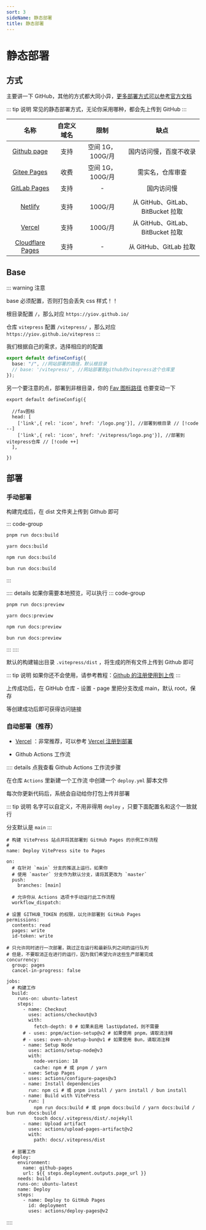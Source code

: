 ```yaml
---
sort: 3
sideName: 静态部署
title: 静态部署
---
```


# 静态部署

## 方式

主要讲一下 GitHub，其他的方式都大同小异，[更多部署方式可以参考官方文档](https://vitepress.dev/zh/guide/deploy)

::: tip 说明
常见的静态部署方式，无论你采用哪种，都会先上传到 GitHub
:::

|                                   名称                                   | 自定义域名 |       限制       |               缺点                |
| :----------------------------------------------------------------------: | :--------: | :--------------: | :-------------------------------: |
|                 [Github page](https://pages.github.com/)                 |    支持    | 空间 1G，100G/月 |      国内访问慢，百度不收录       |
|   [Gitee Pages](https://gitee.com/help/articles/4136#article-header0)    |    收费    | 空间 1G，100G/月 |         需实名，仓库审查          |
| [GitLab Pages](https://docs.gitlab.cn/jh/user/project/pages/index.html)  |    支持    |        -         |            国内访问慢             |
|                                                                          |
|             [Netlify](https://docs.netlify.com/get-started/)             |    支持    |     100G/月      | 从 GitHub、GitLab、BitBucket 拉取 |
|          [Vercel](https://vercel.com/docs/concepts/get-started)          |    支持    |     100G/月      | 从 GitHub、GitLab、BitBucket 拉取 |
| [Cloudflare Pages](https://developers.cloudflare.com/pages/get-started/) |    支持    |        -         |      从 GitHub、GitLab 拉取       |

## Base

::: warning 注意

base 必须配置，否则打包会丢失 css 样式！！

根目录配置 `/`，那么对应 `https://yiov.github.io/`

仓库 `vitepress` 配置 `/vitepress/` ，那么对应 `https://yiov.github.io/vitepress`
:::

我们根据自己的需求，选择相应的的配置

```ts
export default defineConfig({
  base: "/", //网站部署的路径，默认根目录
  // base: '/vitepress/', //网站部署到github的vitepress这个仓库里
});
```

另一个要注意的点，部署到非根目录，你的 [Fav 图标路径](./page.md#fav图标) 也要变动一下

```ts{5-6}
export default defineConfig({

  //fav图标
  head: [
    ['link',{ rel: 'icon', href: '/logo.png'}], //部署到根目录 // [!code --]
    ['link',{ rel: 'icon', href: '/vitepress/logo.png'}], //部署到vitepress仓库 // [!code ++]
  ],

})
```

## 部署

### 手动部署

构建完成后，在 dist 文件夹上传到 Github 即可

::: code-group

```sh [pnpm]
pnpm run docs:build
```

```sh [yarn]
yarn docs:build
```

```sh [npm]
npm run docs:build
```

```sh [bun]
bun run docs:build
```

:::

:::: details 如果你需要本地预览，可以执行
::: code-group

```sh [pnpm]
pnpm run docs:preview
```

```sh [yarn]
yarn docs:preview
```

```sh [npm]
npm run docs:preview
```

```sh [bun]
bun run docs:preview
```

:::
::::

默认的构建输出目录 `.vitepress/dist` ，将生成的所有文件上传到 Github 即可

::: tip 说明
如果你还不会使用，请参考教程：[Github 的注册使用到上传](https://yiov.top/website/pages/github.html)
:::

上传成功后，在 GitHub 仓库 - 设置 - page 里把分支改成 main，默认 root，保存

等创建成功后即可获得访问链接

### 自动部署（推荐）

- [Vercel](https://vercel.com/docs/concepts/get-started) ：非常推荐，可以参考 [Vercel 注册到部署](https://yiov.top/website/pages/vercel.html)

- Github Actions 工作流

:::: details 点我查看 Github Actions 工作流步骤

在仓库 `Actions` 里新建一个工作流 中创建一个 `deploy.yml` 脚本文件

每次你更新代码后，系统会自动给你打包上传并部署

::: tip 说明
名字可以自定义，不用非得用 `deploy` ，只要下面配置名和这个一致就行

分支默认是 `main`
:::

```yml{3,9}
# 构建 VitePress 站点并将其部署到 GitHub Pages 的示例工作流程
#
name: Deploy VitePress site to Pages

on:
  # 在针对 `main` 分支的推送上运行。如果你
  # 使用 `master` 分支作为默认分支，请将其更改为 `master`
  push:
    branches: [main]

  # 允许你从 Actions 选项卡手动运行此工作流程
  workflow_dispatch:

# 设置 GITHUB_TOKEN 的权限，以允许部署到 GitHub Pages
permissions:
  contents: read
  pages: write
  id-token: write

# 只允许同时进行一次部署，跳过正在运行和最新队列之间的运行队列
# 但是，不要取消正在进行的运行，因为我们希望允许这些生产部署完成
concurrency:
  group: pages
  cancel-in-progress: false

jobs:
  # 构建工作
  build:
    runs-on: ubuntu-latest
    steps:
      - name: Checkout
        uses: actions/checkout@v3
        with:
          fetch-depth: 0 # 如果未启用 lastUpdated，则不需要
      # - uses: pnpm/action-setup@v2 # 如果使用 pnpm，请取消注释
      # - uses: oven-sh/setup-bun@v1 # 如果使用 Bun，请取消注释
      - name: Setup Node
        uses: actions/setup-node@v3
        with:
          node-version: 18
          cache: npm # 或 pnpm / yarn
      - name: Setup Pages
        uses: actions/configure-pages@v3
      - name: Install dependencies
        run: npm ci # 或 pnpm install / yarn install / bun install
      - name: Build with VitePress
        run: |
          npm run docs:build # 或 pnpm docs:build / yarn docs:build / bun run docs:build
          touch docs/.vitepress/dist/.nojekyll
      - name: Upload artifact
        uses: actions/upload-pages-artifact@v2
        with:
          path: docs/.vitepress/dist

  # 部署工作
  deploy:
    environment:
      name: github-pages
      url: ${{ steps.deployment.outputs.page_url }}
    needs: build
    runs-on: ubuntu-latest
    name: Deploy
    steps:
      - name: Deploy to GitHub Pages
        id: deployment
        uses: actions/deploy-pages@v2
```

::::
